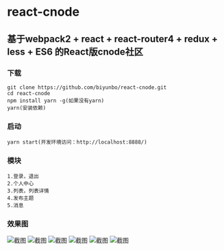 # react-cnode
基于webpack2 + react + react-router4 + redux + less + ES6 的React版cnode社区
------------------------------------------------------------------
### 下载
```
git clone https://github.com/biyunbo/react-cnode.git
cd react-cnode
npm install yarn -g(如果没有yarn)
yarn(安装依赖)
``` 

### 启动
```
yarn start(开发环境访问：http://localhost:8888/)
```
### 模块
```
1.登录，退出
2.个人中心
3.列表，列表详情
4.发布主题
5.消息
```
### 效果图
![截图](https://github.com/biyunbo/react-cnode/raw/master/show/shouyeliebiao.png)
![截图](https://github.com/biyunbo/react-cnode/raw/master/show/xiangqing.png)
![截图](https://github.com/biyunbo/react-cnode/raw/master/show/fabu.png)
![截图](https://github.com/biyunbo/react-cnode/raw/master/show/gerenzhongxin.png)
![截图](https://github.com/biyunbo/react-cnode/raw/master/show/xiaoxi.png)
![截图](https://github.com/biyunbo/react-cnode/raw/master/show/denglu.png)


